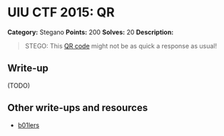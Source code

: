 # UIU CTF 2015: QR

**Category:** Stegano
**Points:** 200
**Solves:** 20
**Description:**

> STEGO: This [QR code](qr.tar.gz) might not be as quick a response as usual!

## Write-up

(TODO)

## Other write-ups and resources

* [b01lers](https://b01lers.net/challenges/UIUCTF/QR/42/)
